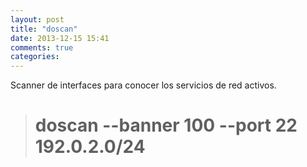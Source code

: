 ```yaml
---
layout: post
title: "doscan"
date: 2013-12-15 15:41
comments: true
categories: 
---
```

Scanner de interfaces para conocer los servicios de red activos.

># doscan --banner 100 --port 22 192.0.2.0/24

